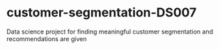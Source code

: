 # customer-segmentation-DS007
Data science project for finding meaningful customer segmentation and recommendations are given
